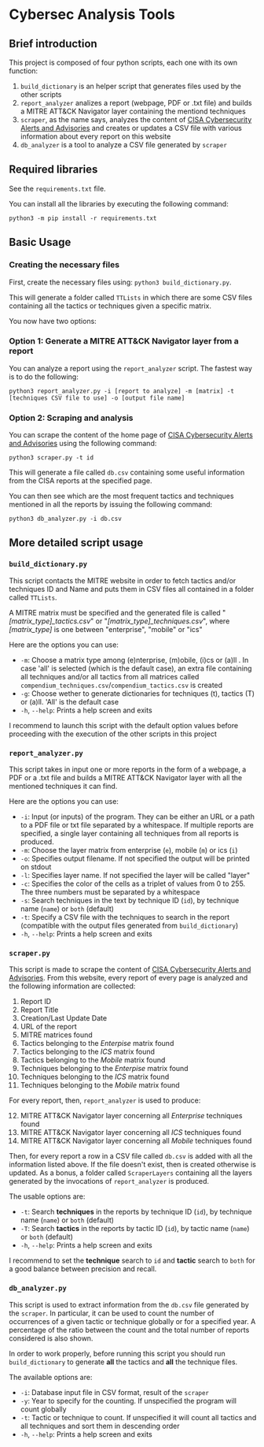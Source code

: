 # Cybersec Analysis Tools
## Brief introduction
This project is composed of four python scripts, each one with its own function:

1. `build_dictionary` is an helper script that generates files used by the other scripts
2. `report_analyzer` analizes a report (webpage, PDF or .txt file) and builds a MITRE ATT&CK Navigator layer containing the mentiond techniques
3. `scraper`, as the name says, analyzes the content of [CISA Cybersecurity Alerts and Advisories](https://www.cisa.gov/news-events/cybersecurity-advisories?f%5B0%5D=advisory_type%3A94) and creates or updates a CSV file with various information about every report on this website
4. `db_analyzer` is a tool to analyze a CSV file generated by `scraper`
## Required libraries
See the `requirements.txt` file.

You can install all the libraries by executing the following command:

`python3 -m pip install -r requirements.txt`
## Basic Usage
### Creating the necessary files
First, create the necessary files using: `python3 build_dictionary.py`.

This will generate a folder called `TTLists` in which there are some CSV files containing all the tactics or techniques given a specific matrix.

You now have two options:
### Option 1: Generate a MITRE ATT&CK Navigator layer from a report
You can analyze a report using the `report_analyzer` script. The fastest way is to do the following:

`python3 report_analyzer.py -i [report to analyze] -m [matrix] -t [techniques CSV file to use] -o [output file name]`

### Option 2: Scraping and analysis
You can scrape the content of the home page of [CISA Cybersecurity Alerts and Advisories](https://www.cisa.gov/news-events/cybersecurity-advisories?f%5B0%5D=advisory_type%3A94) using the following command:

`python3 scraper.py -t id`

This will generate a file called `db.csv` containing some useful information from the CISA reports at the specified page.

You can then see which are the most frequent tactics and techniques mentioned in all the reports by issuing the following command:

`python3 db_analyzer.py -i db.csv`

## More detailed script usage
### `build_dictionary.py`
This script contacts the MITRE website in order to fetch tactics and/or techniques ID and Name and puts them in CSV files all contained in a folder called `TTLists`.

A MITRE matrix must be specified and the generated file is called "*[matrix_type]_tactics.csv*" or "*[matrix_type]_techniques.csv*", where *[matrix_type]* is one between "enterprise", "mobile" or "ics"

Here are the options you can use:
- `-m`: Choose a matrix type among (e)nterprise, (m)obile, (i)cs or (a)ll . In case 'all' is selected (which is the default case), an extra file containing all techniques and/or all tactics from all matrices called `compendium_techniques.csv`/`compendium_tactics.csv` is created
- `-g`: Choose wether to generate dictionaries for techniques (t), tactics (T) or (a)ll. 'All' is the default case
- `-h`, `--help`: Prints a help screen and exits

I recommend to launch this script with the default option values before proceeding with the execution of the other scripts in this project

### `report_analyzer.py`
This script takes in input one or more reports in the form of a webpage, a PDF or a .txt file and builds a MITRE ATT&CK Navigator layer with all the mentioned techniques it can find.

Here are the options you can use:
- `-i`: Input (or inputs) of the program. They can be either an URL or a path to a PDF file or txt file separated by a whitespace. If multiple reports are specified, a single layer containing all techniques from all reports is produced.
- `-m`: Choose the layer matrix from enterprise (`e`), mobile (`m`) or ics (`i`)
- `-o`: Specifies output filename. If not specified the output will be printed on stdout
- `-l`: Specifies layer name. If not specified the layer will be called "layer"
- `-c`: Specifies the color of the cells as a triplet of values from 0 to 255. The three numbers must be separated by a whitespace
- `-s`: Search techniques in the text by technique ID (`id`), by technique name (`name`) or `both` (default)
- `-t`: Specify a CSV file with the techniques to search in the report (compatible with the output files generated from `build_dictionary`)
- `-h`, `--help`: Prints a help screen and exits
### `scraper.py`
This script is made to scrape the content of [CISA Cybersecurity Alerts and Advisories](https://www.cisa.gov/news-events/cybersecurity-advisories?f%5B0%5D=advisory_type%3A94). From this website, every report of every page is analyzed and the following information are collected:
1. Report ID
2. Report Title
3. Creation/Last Update Date
4. URL of the report
5. MITRE matrices found
6. Tactics belonging to the *Enterpise* matrix found
7. Tactics belonging to the *ICS* matrix found
8. Tactics belonging to the *Mobile* matrix found
9. Techniques belonging to the *Enterpise* matrix found
10. Techniques belonging to the *ICS* matrix found
11. Techniques belonging to the *Mobile* matrix found

For every report, then, `report_analyzer` is used to produce:

12. MITRE ATT&CK Navigator layer concerning all *Enterprise* techniques found
13. MITRE ATT&CK Navigator layer concerning all *ICS* techniques found
14. MITRE ATT&CK Navigator layer concerning all *Mobile* techniques found

Then, for every report a row in a CSV file called `db.csv` is added with all the information listed above. If the file doesn't exist, then is created otherwise is updated. As a bonus, a folder called `ScraperLayers` containing all the layers generated by the invocations of `report_analyzer` is produced.

The usable options are:
- `-t`: Search **techniques** in the reports by technique ID (`id`), by technique name (`name`) or `both` (default)
- `-T`: Search **tactics** in the reports by tactic ID (`id`), by tactic name (`name`) or `both` (default)
- `-h`, `--help`: Prints a help screen and exits

I recommend to set the **technique** search to `id` and **tactic** search to `both` for a good balance between precision and recall.
### `db_analyzer.py`
This script is used to extract information from the `db.csv` file generated by the `scraper`. In particular, it can be used to count the number of occurrences of a given tactic or technique globally or for a specified year. A percentage of the ratio between the count and the total number of reports considered is also shown.

In order to work properly, before running this script you should run `build_dictionary` to generate **all** the tactics and **all** the technique files.

The available options are:
- `-i`: Database input file in CSV format, result of the `scraper`
- `-y`: Year to specify for the counting. If unspecified the program will count globally
- `-t`: Tactic or technique to count. If unspecified it will count all tactics and all techniques and sort them in descending order
- `-h`, `--help`: Prints a help screen and exits